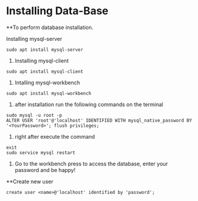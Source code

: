 # Installing Data-Base 

**To perform database installation.

 Installing mysql-server
```
sudo apt install mysql-server
```

1. Installing mysql-client
```
sudo apt install mysql-client
```

1. Intalling mysql-workbench
```
sudo apt install mysql-workbench
```

1. after installation run the following commands on the terminal
```
sudo mysql -u root -p
ALTER USER 'root'@'localhost' IDENTIFIED WITH mysql_native_password BY '<YourPassword>'; flush privileges;
```

1. right after execute the command
```
exit
sudo service mysql restart
```

1. Go to the workbench press to access the database, enter your password and be happy!

**Create new user
```
create user <name>@'localhost' identified by 'password';
```
